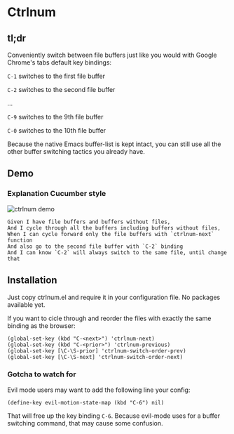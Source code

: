 # Ctrlnum

## tl;dr

Conveniently switch between file buffers just like you would with
Google Chrome's tabs default key bindings:

`C-1` switches to the first file buffer

`C-2` switches to the second file buffer

...

`C-9` switches to the 9th file buffer

`C-0` switches to the 10th file buffer

Because the native Emacs buffer-list is kept intact, you can still use all
the other buffer switching tactics you already have.

## Demo

### Explanation Cucumber style

![ctrlnum demo](https://github.com/marcofognog/ctrlnum-demo.gif)

```
Given I have file buffers and buffers without files,
And I cycle through all the buffers including buffers without files,
When I can cycle forward only the file buffers with `ctrlnum-next` function
And also go to the second file buffer with `C-2` binding
And I can know `C-2` will always switch to the same file, until change that
```


## Installation

Just copy ctrlnum.el and require it in your configuration file. No packages available yet.

If you want to cicle through and reorder the files with exactly the same binding as the browser:

```
(global-set-key (kbd "C-<next>") 'ctrlnum-next)
(global-set-key (kbd "C-<prior>") 'ctrlnum-previous)
(global-set-key [\C-\S-prior] 'ctrlnum-switch-order-prev)
(global-set-key [\C-\S-next] 'ctrlnum-switch-order-next)
```

### Gotcha to watch for
Evil mode users may want to add the following line your config:

`(define-key evil-motion-state-map (kbd "C-6") nil)`

That will free up the key binding `C-6`. Because evil-mode uses for a buffer switching command, that may cause some confusion.